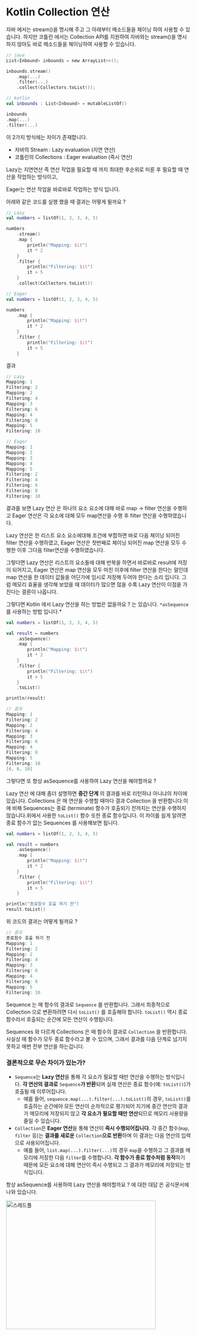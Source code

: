 # Kotlin Collection 연산 

자바 에서는 stream()을 명시해 주고 그 아래부터 메소드들을 체이닝 하여 사용할 수 있습니다. 하지만 코틀린 에서는 Collection API를 지원하여 자바와는 stream()을 명시하지 않아도 바로 메소드들을 체이닝하여 사용할 수 있습니다. 

```kotlin
// java 
List<Inbound> inbounds = new ArrayList<>();

inbounds.stream()
    .map(...)
    .filter(...)
    .collect(Collectors.toList());

// kotlin
val inbounds : List<Inbound> = mutableListOf()

inbounds
.map(...)
.filter(...)
```

이 2가지 방식에는 차이가 존재합니다. 

- 자바의 Stream : Lazy evaluation (지연 연산)
- 코틀린의 Collections : Eager evaluation (즉시 연산)

Lazy는 지연연산 즉 연산 작업을 필요할 때 까지 최대한 후순위로 미룬 후 필요할 때 연산을 작업하는 방식이고, 

Eager는 연산 작업을 바로바로 작업하는 방식 입니다. 

아래와 같은 코드를 실행 했을 때 결과는 어떻게 될까요 ? 

```kotlin
// Lazy
val numbers = listOf(1, 2, 3, 4, 5)

numbers
    .stream()
    .map {
        println("Mapping: $it")
        it * 2
    }
    .filter {
        println("Filtering: $it")
        it > 5
    }
    .collect(Collectors.toList())

// Eager 
val numbers = listOf(1, 2, 3, 4, 5)

numbers
    .map {
        println("Mapping: $it")
        it * 2
    }
    .filter {
        println("Filtering: $it")
        it > 5
    }

```

결과 

```kotlin
// Lazy
Mapping: 1
Filtering: 2
Mapping: 2
Filtering: 4
Mapping: 3
Filtering: 6
Mapping: 4
Filtering: 8
Mapping: 5
Filtering: 10

// Eager 
Mapping: 1
Mapping: 2
Mapping: 3
Mapping: 4
Mapping: 5
Filtering: 2
Filtering: 4
Filtering: 6
Filtering: 8
Filtering: 10

```

결과를 보면 Lazy 연산 은 하나의 요소 요소에 대해 바로 map → filter 연산을 수행하고 
Eager 연산은 각 요소에 대해 모두 map연산을 수행 후 filter 연산을 수행하였습니다. 

Lazy 연산은 한 리스트 요소 요소에대해 조건에 부합하면 바로 다음 체이닝 되어진 filter 연산을 수행하였고, Eager 연산은 첫번째로 체이닝 되어진 map 연산을 모두 수행한 이후 그다음 filter연산을 수행하였습니다. 

그렇다면 Lazy 연산은 리스트의 요소들에 대해 반복을 하면서 바로바로 result에 저장이 되어지고, Eager 연산은 map 연산을 모두 마친 이후에 filter 연산을 한다는 말인데 map 연산을 한 데이터 값들을 어딘가에 임시로 저장해 두어야 한다는 소리 입니다. 그럼 메모리 효율을 생각해 보았을 때 데이터가 많으면 많을 수록 Lazy 연산이 이점을 가진다는 결론이 나옵니다.

그렇다면 Kotlin 에서 Lazy 연산을 하는 방법은 없을까요 ? 는 있습니다. `*asSequence` 를 사용하는 방법 입니다.* 

```kotlin
val numbers = listOf(1, 2, 3, 4, 5)

val result = numbers
    .asSequence()
    .map {
        println("Mapping: $it")
        it * 2
    }
    .filter {
        println("Filtering: $it")
        it > 5
    }
    .toList()

println(result)

// 결과 
Mapping: 1
Filtering: 2
Mapping: 2
Filtering: 4
Mapping: 3
Filtering: 6
Mapping: 4
Filtering: 8
Mapping: 5
Filtering: 10
[6, 8, 10]
```

그렇다면 또 항상 asSequence를 사용하여 Lazy 연산을 해야할까요 ? 

Lazy 연산 에 대해 좀더 설명하면 **중간 단계** 의 결과를 바로 리턴하냐 아니냐의 차이에 있습니다. Collections 은 매 연산을 수행할 때마다 결과 Collection 을 반환합니다.이에 비해 Sequences는 종료 (terminate) 함수가 호출되기 전까지는 연산을 수행하지 않습니다.위에서 사용한 `toList()` 함수 또한 종료 함수입니다. 이 차이를 쉽게 알려면 종료 함수가 없는 Sequences 를 사용해보면 됩니다.

```kotlin
val numbers = listOf(1, 2, 3, 4, 5)

val result = numbers
    .asSequence()
    .map {
        println("Mapping: $it")
        it * 2
    }
    .filter {
        println("Filtering: $it")
        it > 5
    }

println("종료함수 호출 하기 전")
result.toList()
```

위 코드의 결과는 어떻게 될까요 ? 

```kotlin
// 결과 
종료함수 호출 하기 전
Mapping: 1
Filtering: 2
Mapping: 2
Filtering: 4
Mapping: 3
Filtering: 6
Mapping: 4
Filtering: 8
Mapping: 5
Filtering: 10
```

Sequence 는 매 함수의 결과로 `Sequence` 를 반환합니다. 그래서 최종적으로 Collection 으로 변환하려면 다시 `toList()` 를 호출해야 합니다. `toList()` 역시 종료함수라서 호출되는 순간에 모든 연산이 수행됩니다.

Sequences 와 다르게 Collections 은 매 함수의 결과로 `Collection` 을 반환합니다. 사실상 매 함수가 모두 종료 함수라고 볼 수 있으며, 그래서 결과를 다음 단계로 넘기지 못하고 매번 전부 연산을 하는겁니다.

### **결론적으로 무슨 차이가 있는가?**

- `Sequence`는 **Lazy 연산**을 통해 각 요소가 필요할 때만 연산을 수행하는 방식입니다. **각 연산의 결과로** `Sequence`**가 반환**되며 실제 연산은 종료 함수(예: `toList()`)가 호출될 때 이루어집니다.
    - 예를 들어, `sequence.map(...).filter(...).toList()`의 경우, `toList()`를 호출하는 순간에야 모든 연산이 순차적으로 평가되어 지기에 중간 연산의 결과가 메모리에 저장되지 않고 **각 요소가 필요할 때만 연산**되므로 메모리 사용량을 줄일 수 있습니다.
- `Collection`은 **Eager 연산**을 통해 연산이 **즉시 수행되어집니다**. 각 중간 함수(`map`, `filter` 등)는 **결과를 새로운** `Collection`**으로 반환**하며 이 결과는 다음 연산의 입력으로 사용되어집니다.
    - 예를 들어, `list.map(...).filter(...)`의 경우 `map`을 수행하고 그 결과를 메모리에 저장한 다음 `filter`를 수행합니다. **각 함수가 종료 함수처럼 동작**하기 때문에 모든 요소에 대해 연산이 즉시 수행되고 그 결과가 메모리에 저장되는 방식입니다.

항상 asSequence를 사용하여 Lazy 연산을 해야할까요 ? 에 대한 대답 은 공식문서에 나와 있습니다.

<img src="./image/시퀀스.png" width="90%" height="30%" title="px(픽셀) 크기 설정" alt="스레드풀"></img>

그렇다면 여기서 말하는 오버헤드란 무엇일까요 ? 

먼저 코틀린 의 inline 함수에 대해 알아야합니다. 

inline은 코틀린 만의 키워드 이며 코틀린이 성능적인 이점을 가져갈 수 있는 이점 중 하나입니다. inline 함수는 컴파일 단계에 해당 함수 호출 부분에 람다의 내용을 직접 삽입함으로써, 람다 객체를 생성하지 않고 실행이 가능 합니다. 이러한 방식은 람다 표현식을 호출할 때마다 객체 생성과 람다를 실행하는 오버헤드를 줄여줍니다. 

예를 들어 map 함수가 inline으로 정의되어 있다면 

```kotlin
val numbers = listOf(1,2,3)
number.map { it*2 }
```

컴파일 타임에 map 함수의 내용이 아래와 같은 모습으로 인라인 삽입되어 실행되어 집니다. 

```kotlin
List<Integer> numbers = Arrays.asList(1, 2, 3);
List<Integer> result = new ArrayList<>(numbers.size());

for (Integer number : numbers) {
    int mappedValue = number * 2;  // 람다 내용을 직접 삽입
    result.add(mappedValue);
}
```

Collections의 API는 inline 함수이고 람다를 바로 실행하게됩니다. 반대로 Sequence의 API는 inline 함수가 아니며, 람다를 저장한 뒤 실행하는 차이가 있습니다. 정리해 보자면 

- Collections inline 함수, 람다 실행 시점에 객체 생성하지 않고 실, 그러나 체이닝 단계시마다 새로운 스트림(즉시 수행 하며 결과를 저장할 임시 저장 공간)을 생성합니다.
- Sequence 일반 함수, 람다 실행 시점에 익명 객체 생성, 그러나 체이닝 단계시마다 새로운 스트림을 생성하지 않습니다.

표 로 정리해본다면 아래와 같습니다. 

<img src="./image/시퀀스_표.png" width="90%" height="30%" title="px(픽셀) 크기 설정" alt="스레드풀"></img>

따라서 경계가 모호하지만( 데이터가 크냐 작냐에 대한 ) 성능 상 이점을 가져가기 위해 Lazy 연산, Eager 연산을 선택해야 한다면 

- Eager → 데이터 셋이 작은 경우
- Lazy → 데이터 셋이 큰 경우

로 정리할 수 있습니다.